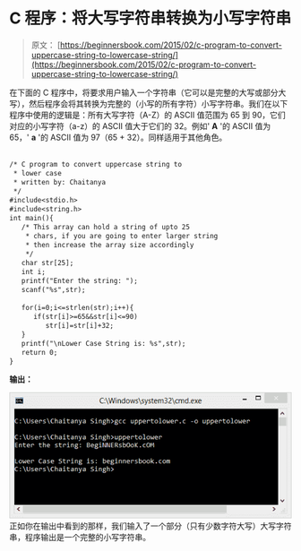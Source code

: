 # C 程序：将大写字符串转换为小写字符串

> 原文： [https://beginnersbook.com/2015/02/c-program-to-convert-uppercase-string-to-lowercase-string/](https://beginnersbook.com/2015/02/c-program-to-convert-uppercase-string-to-lowercase-string/)

在下面的 C 程序中，将要求用户输入一个字符串（它可以是完整的大写或部分大写），然后程序会将其转换为完整的（小写的所有字符）小写字符串。我们在以下程序中使用的逻辑是：所有大写字符（A-Z）的 ASCII 值范围为 65 到 90，它们对应的小写字符（a-z）的 ASCII 值大于它们的 32。例如' **A** '的 ASCII 值为 65，' **a** '的 ASCII 值为 97（65 + 32）。同样适用于其他角色。

```

/* C program to convert uppercase string to
 * lower case
 * written by: Chaitanya
 */
#include<stdio.h>
#include<string.h>
int main(){
   /* This array can hold a string of upto 25
    * chars, if you are going to enter larger string
    * then increase the array size accordingly
    */
   char str[25];
   int i;
   printf("Enter the string: ");
   scanf("%s",str);

   for(i=0;i<=strlen(str);i++){
      if(str[i]>=65&&str[i]<=90)
         str[i]=str[i]+32;
   }
   printf("\nLower Case String is: %s",str);
   return 0;
}
```

**输出：**

![uppercase_to_lowercase_string_output](img/9bec7ec9a5e324356a2828d9d223ef71.jpg)
正如你在输出中看到的那样，我们输入了一个部分（只有少数字符大写）大写字符串，程序输出是一个完整的小写字符串。